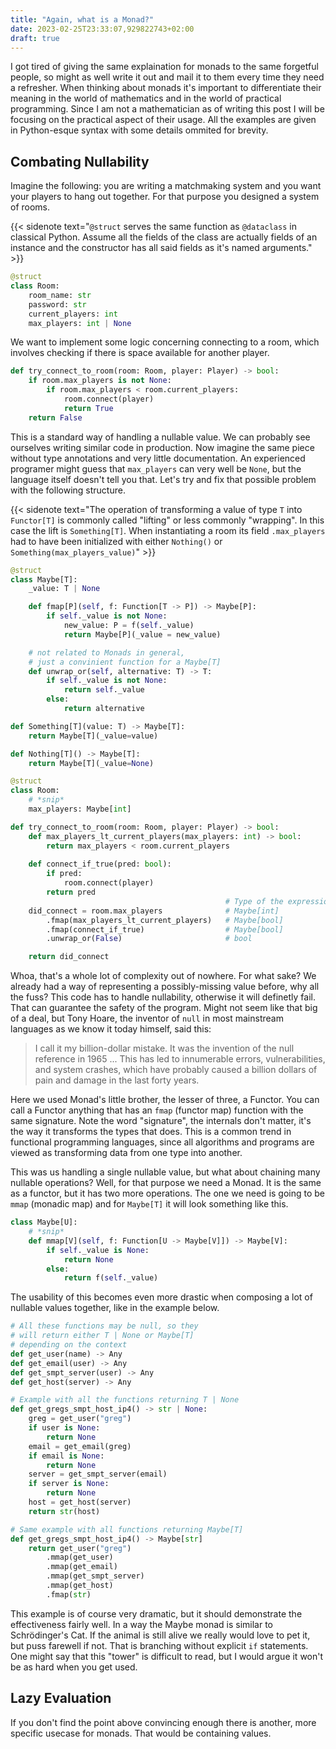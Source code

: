 ```yaml
---
title: "Again, what is a Monad?"
date: 2023-02-25T23:33:07,929822743+02:00
draft: true
---
```


I got tired of giving the same explaination for monads to the same forgetful people, so might as well write it out and mail it to them every time they need a refresher.
When thinking about monads it's important to differentiate their meaning in the world of mathematics and in the world of practical programming. Since I am not a mathematician as of writing this post I will be focusing on the practical aspect of their usage. All the examples are given in Python-esque syntax with some details ommited for brevity.


## Combating Nullability

Imagine the following: you are writing a matchmaking system and you want your players to hang out together. For that purpose you designed a system of rooms.

{{< sidenote text="`@struct` serves the same function as `@dataclass` in classical Python. Assume all the fields of the class are actually fields of an instance and the constructor has all said fields as it's named arguments." >}}
```py
@struct
class Room:
    room_name: str
    password: str
    current_players: int
    max_players: int | None
```

We want to implement some logic concerning connecting to a room, which involves checking if 
there is space available for another player.

```py
def try_connect_to_room(room: Room, player: Player) -> bool:
    if room.max_players is not None:
        if room.max_players < room.current_players:
            room.connect(player)
            return True
    return False
```

This is a standard way of handling a nullable value. We can probably see ourselves writing similar code in production. Now imagine the same piece without type annotations and very little documentation. 
An experienced programer might guess that `max_players` can very well be `None`, but the language itself doesn't tell you that.
Let's try and fix that possible problem with the following structure.

{{< sidenote text="The operation of transforming a value of type `T` into `Functor[T]` is commonly called \"lifting\" or less commonly \"wrapping\". In this case the lift is `Something[T]`. When instantiating a room its field `.max_players` had to have been initialized with either `Nothing()` or `Something(max_players_value)`" >}}
```py
@struct 
class Maybe[T]:
    _value: T | None

    def fmap[P](self, f: Function[T -> P]) -> Maybe[P]:
        if self._value is not None:
            new_value: P = f(self._value)
            return Maybe[P](_value = new_value)

    # not related to Monads in general, 
    # just a convinient function for a Maybe[T]
    def unwrap_or(self, alternative: T) -> T:
        if self._value is not None:
            return self._value
        else:
            return alternative

def Something[T](value: T) -> Maybe[T]:
    return Maybe[T](_value=value)

def Nothing[T]() -> Maybe[T]:
    return Maybe[T](_value=None)

@struct
class Room:
    # *snip*
    max_players: Maybe[int]

def try_connect_to_room(room: Room, player: Player) -> bool:
    def max_players_lt_current_players(max_players: int) -> bool:
        return max_players < room.current_players
    
    def connect_if_true(pred: bool):
        if pred:
            room.connect(player)
        return pred
                                                # Type of the expression
    did_connect = room.max_players              # Maybe[int]
        .fmap(max_players_lt_current_players)   # Maybe[bool]
        .fmap(connect_if_true)                  # Maybe[bool]
        .unwrap_or(False)                       # bool

    return did_connect
```

Whoa, that's a whole lot of complexity out of nowhere. For what sake? We already had a way of representing a possibly-missing value before, why all the fuss? This code has to handle nullability, otherwise it will definetly fail. That can guarantee the safety of the program. Might not seem like that big of a deal, but Tony Hoare, the inventor of `null` in most mainstream languages as we know it today himself, said this:

> I call it my billion-dollar mistake. It was the invention of the null reference in 1965 ... This has led to innumerable errors, vulnerabilities, and system crashes, which have probably caused a billion dollars of pain and damage in the last forty years. 

Here we used Monad's little brother, the lesser of three, a Functor.
You can call a Functor anything that has an `fmap` (functor map) function with the same signature.
Note the word "signature", the internals don't matter, it's the way it transforms the types that does. This is a common trend in functional programming languages, since all algorithms and programs are viewed as transforming data from one type into another. 

This was us handling a single nullable value, but what about chaining many nullable operations? Well, for that purpose we need a Monad. It is the same as a functor, but it has two more operations. The one we need is going to be `mmap` (monadic map) and for `Maybe[T]` it will look something like this.

```py
class Maybe[U]:
    # *snip*
    def mmap[V](self, f: Function[U -> Maybe[V]]) -> Maybe[V]:
        if self._value is None:
            return None
        else:
            return f(self._value)
```

The usability of this becomes even more drastic when composing a lot of nullable values together, like in the example below.

```py
# All these functions may be null, so they 
# will return either T | None or Maybe[T]
# depending on the context
def get_user(name) -> Any
def get_email(user) -> Any
def get_smpt_server(user) -> Any
def get_host(server) -> Any

# Example with all the functions returning T | None
def get_gregs_smpt_host_ip4() -> str | None:
    greg = get_user("greg")
    if user is None:
        return None
    email = get_email(greg)
    if email is None:
        return None
    server = get_smpt_server(email)
    if server is None:
        return None
    host = get_host(server)
    return str(host)

# Same example with all functions returning Maybe[T]
def get_gregs_smpt_host_ip4() -> Maybe[str]
    return get_user("greg")
        .mmap(get_user)
        .mmap(get_email)
        .mmap(get_smpt_server)
        .mmap(get_host)
        .fmap(str)
```

This example is of course very dramatic, but it should demonstrate the effectiveness fairly well. In a way the Maybe monad is similar to Schrödinger's Cat. If the animal is still alive we really would love to pet it, but puss farewell if not. That is branching without explicit `if` statements.
One might say that this "tower" is difficult to read, but I would argue it won't be as hard when you get used.


## Lazy Evaluation

If you don't find the point above convincing enough there is another, more specific usecase for monads. That would be containing values. 
